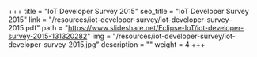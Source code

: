 +++
title = "IoT Developer Survey 2015"
seo_title = "IoT Developer Survey 2015"
link = "/resources/iot-developer-survey/iot-developer-survey-2015.pdf"
path = "https://www.slideshare.net/Eclipse-IoT/iot-developer-survey-2015-131320282"
img = "/resources/iot-developer-survey/iot-developer-survey-2015.jpg"
description = ""
weight = 4
+++